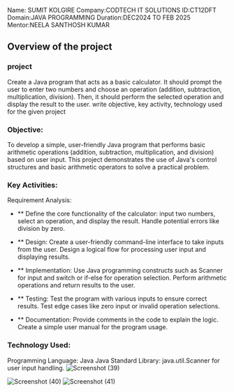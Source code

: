 Name: SUMIT KOLGIRE
Company:CODTECH IT SOLUTIONS
ID:CT12DFT
Domain:JAVA PROGRAMMING
Duration:DEC2024 TO FEB 2025
Mentor:NEELA SANTHOSH KUMAR


## Overview of the project

### project   
Create a Java program that acts as a basic calculator. It should prompt the user to
enter two numbers and choose an operation (addition, subtraction, multiplication,
division). Then, it should perform the selected operation and display the result to the
user.   write objective, key activity, technology  used for the given project

### Objective:
To develop a simple, user-friendly Java program that performs basic arithmetic operations (addition, subtraction, multiplication, and division) based on user input. This project demonstrates the use of Java's control structures and basic arithmetic operators to solve a practical problem.

### Key Activities:
Requirement Analysis:

- ** Define the core functionality of the calculator:
input two numbers, select an operation, and display the result.
Handle potential errors like division by zero.

- ** Design:
Create a user-friendly command-line interface to take inputs from the user.
Design a logical flow for processing user input and displaying results.

- ** Implementation:
Use Java programming constructs such as Scanner for input and switch or if-else for operation selection.
Perform arithmetic operations and return results to the user.

- ** Testing:
Test the program with various inputs to ensure correct results.
Test edge cases like zero input or invalid operation selections.

- ** Documentation:
Provide comments in the code to explain the logic.
Create a simple user manual for the program usage.

### Technology Used:
Programming Language: Java
Java Standard Library: java.util.Scanner for user input handling.
![Screenshot (39)](https://github.com/user-attachments/assets/a0816ed7-f25a-4260-ad61-60921fa7d6b9)

![Screenshot (40)](https://github.com/user-attachments/assets/8e0408bf-ead6-47fd-8243-40e708478693)
![Screenshot (41)](https://github.com/user-attachments/assets/4b2d5163-edb2-4c74-a3b7-78c4bd84a15d)
